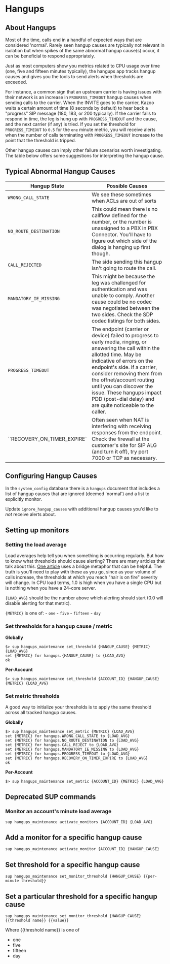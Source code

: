# Hangups

## About Hangups

Most of the time, calls end in a handful of expected ways that are considered 'normal'. Rarely seen hangup causes are typically not relevant in isolation but when spikes of the same abnormal hangup cause(s) occur, it can be beneficial to respond appropriately.

Just as most computers show you metrics related to CPU usage over time (one, five and fifteen minutes typically), the hangups app tracks hangup causes and gives you the tools to send alerts when thresholds are exceeded.

For instance, a common sign that an upstream carrier is having issues with their network is an increase in `PROGRESS_TIMEOUT` hangup causes when sending calls to the carrier. When the INVITE goes to the carrier, Kazoo waits a certain amount of time (8 seconds by default) to hear back a "progress" SIP message (180, 183, or 200 typically). If the carrier fails to respond in time, the leg is hung up with `PROGRESS_TIMEOUT` and the cause, and the next carrier (if any) is tried. If you set the threshold for `PROGRESS_TIMEOUT` to `0.5` for the `one` minute metric, you will receive alerts when the number of calls terminating with `PROGRESS_TIMEOUT` increase to the point that the threshold is tripped.

Other hangup causes can imply other failure scenarios worth investigating. The table below offers some suggestions for interpreting the hangup cause.

## Typical Abnormal Hangup Causes

Hangup State | Possible Causes |
------------ | --------------- |
`WRONG_CALL_STATE` | We see these sometimes when ACLs are out of sorts
`NO_ROUTE_DESTINATION` | This could mean there is no callflow defined for the number, or the number is unassigned to a PBX in PBX Connector. You'll have to figure out which side of the dialog is hanging up first though.
`CALL_REJECTED` | The side sending this hangup isn't going to route the call.
`MANDATORY_IE_MISSING` | This might be because the leg was challenged for authentication and was unable to comply. Another cause could be no codec was negotiated between the two sides. Check the SDP codec listings for both sides.
`PROGRESS_TIMEOUT` | The endpoint (carrier or device) failed to progress to early media, ringing, or answering the call within the allotted time. May be indicative of errors on the endpoint's side. If a carrier, consider removing them from the offnet/account routing until you can discover the issue. These hangups impact PDD (post-dial delay) and are quite noticeable to the caller.
``RECOVERY_ON_TIMER_EXPIRE` | Often seen when NAT is interfering with receiving responses from the endpoint. Check the firewall at the customer's site for SIP ALG (and turn it off), try port 7000 or TCP as necessary.

## Configuring Hangup Causes

In the `system_config` database there is a `hangups` document that includes a list of hangup causes that are ignored (deemed 'normal') and a list to explicitly monitor.

Update `ignore_hangup_causes` with additional hangup causes you'd like to *not* receive alerts about.

## Setting up monitors

### Setting the load average

Load averages help tell you when something is occurring regularly. But how to know what thresholds should cause alerting? There are many articles that talk about this. [One article](http://blog.scoutapp.com/articles/2009/07/31/understanding-load-averages) uses a bridge metaphor that can be helpful. The truth is you'll need to play with these as you go, since as your volume of calls increase, the thresholds at which you reach "hair is on fire" severity will change. In CPU load terms, 1.0 is high when you have a single CPU but is nothing when you have a 24-core server.

`{LOAD_AVG}` should be the number above which alerting should start (0.0 will disable alerting for that metric).

`{METRIC}` is one of:
    - `one`
    - `five`
    - `fifteen`
    - `day`

### Set thresholds for a hangup cause / metric

**Globally**
```shell
$> sup hangups_maintenance set_threshold {HANGUP_CAUSE} {METRIC} {LOAD_AVG}
set {METRIC} for hangups.{HANGUP_CAUSE} to {LOAD_AVG}
ok
```

**Per-Account**
```shell
$> sup hangups_maintenance set_threshold {ACCOUNT_ID} {HANGUP_CAUSE} {METRIC} {LOAD_AVG}
```

### Set metric thresholds

A good way to initialize your thresholds is to apply the same threshold across all tracked hangup causes.

**Globally**
```shell
$> sup hangups_maintenance set_metric {METRIC} {LOAD_AVG}
set {METRIC} for hangups.WRONG_CALL_STATE to {LOAD_AVG}
set {METRIC} for hangups.NO_ROUTE_DESTINATION to {LOAD_AVG}
set {METRIC} for hangups.CALL_REJECT to {LOAD_AVG}
set {METRIC} for hangups.MANDATORY_IE_MISSING to {LOAD_AVG}
set {METRIC} for hangups.PROGRESS_TIMEOUT to {LOAD_AVG}
set {METRIC} for hangups.RECOVERY_ON_TIMER_EXPIRE to {LOAD_AVG}
ok
```

**Per-Account**
```shell
$> sup hangups_maintenance set_metric {ACCOUNT_ID} {METRIC} {LOAD_AVG}
```

## Deprecated SUP commands

### Monitor an account's minute load average

```shell
sup hangups_maintenance activate_monitors {ACCOUNT_ID} {LOAD_AVG}
```

## Add a monitor for a specific hangup cause

    sup hangups_maintenance activate_monitor {ACCOUNT_ID} {HANGUP_CAUSE}


## Set threshold for a specific hangup cause

    sup hangups_maintenance set_monitor_threshold {HANGUP_CAUSE} {{per-minute threshold}}


## Set a particular threshold for a specific hangup cause

    sup hangups_maintenance set_monitor_threshold {HANGUP_CAUSE} {{threshold name}} {{value}}

Where {{threshold name}} is one of
* one
* five
* fifteen
* day
